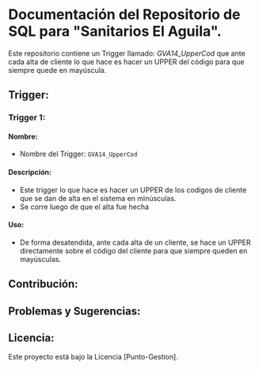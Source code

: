 # Documentación del Repositorio de SQL para "Sanitarios El Aguila".
Este repositorio contiene un Trigger llamado: *GVA14_UpperCod* que ante cada alta de cliente lo que hace es hacer un UPPER del código para que siempre quede en mayúscula.

## Trigger:

### Trigger 1:

#### Nombre:
- Nombre del Trigger: `GVA14_UpperCod`

#### Descripción:
- Este trigger lo que hace es hacer un UPPER de los codigos de cliente que se dan de alta en el sistema en minúsculas.
- Se corre luego de que el alta fue hecha

#### Uso:
- De forma desatendida, ante cada alta de un cliente, se hace un UPPER directamente sobre el código del cliente para que siempre queden en mayúsculas.

## Contribución:

## Problemas y Sugerencias:

## Licencia:
Este proyecto está bajo la Licencia [Punto-Gestion].
